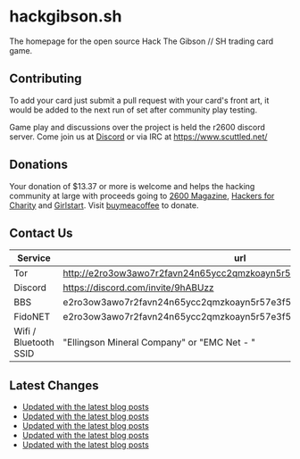 # hackgibson.sh
The homepage for the open source Hack The Gibson // SH trading card game.


## Contributing

To add your card just submit a pull request with your card's front art, it would be added to the next run of set after community play testing.

Game play and discussions over the project is held the r2600 discord server. Come join us at [Discord](https://discord.com/invite/9hABUzz) or via IRC at https://www.scuttled.net/


## Donations

Your donation of $13.37 or more is welcome and helps the hacking community at large with proceeds going to [2600 Magazine](https://2600.com/), [Hackers for Charity](https://hackersforcharity.org) and [Girlstart](https://girlstart.org).  Visit [buymeacoffee](https://www.buymeacoffee.com/hackgibson.sh) to donate.


## Contact Us

Service | url
-|-
Tor | http://e2ro3ow3awo7r2favn24n65ycc2qmzkoayn5r57e3f56nvjwdcgg32ad.onion
Discord | https://discord.com/invite/9hABUzz
BBS | e2ro3ow3awo7r2favn24n65ycc2qmzkoayn5r57e3f56nvjwdcgg32ad.onion:23
FidoNET | e2ro3ow3awo7r2favn24n65ycc2qmzkoayn5r57e3f56nvjwdcgg32ad.onion:24554
Wifi / Bluetooth SSID | "Ellingson Mineral Company" or "EMC Net - <fidonet address>"

## Latest Changes
<!-- BLOG-POST-LIST:START -->
- [Updated with the latest blog posts](https://github.com/DFW2600/hackgibson.sh/commit/f5798cf5bec5e0b4abe21598b534a962f3d8b5c1)
- [Updated with the latest blog posts](https://github.com/DFW2600/hackgibson.sh/commit/61a15c37955001bbeb10a5c158d9eb12cf6341dd)
- [Updated with the latest blog posts](https://github.com/DFW2600/hackgibson.sh/commit/257ab15cacee6840430feb5715d77680c32636ad)
- [Updated with the latest blog posts](https://github.com/DFW2600/hackgibson.sh/commit/9e6d4e9a0b5eceae197f1da6fe6936d5ffc086d8)
- [Updated with the latest blog posts](https://github.com/DFW2600/hackgibson.sh/commit/a39e0410d94915b00fd71a88dfde2b4d66ded6e6)
<!-- BLOG-POST-LIST:END -->
